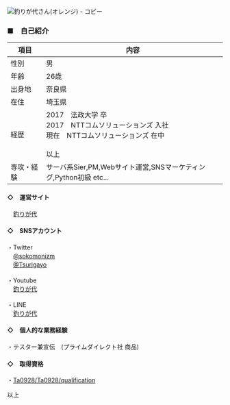 ![釣りが代さん(オレンジ) - コピー](https://user-images.githubusercontent.com/27716972/104170174-0e56a200-5444-11eb-80d1-992c5c6e6de6.jpg)




### ■　自己紹介

| 項目 |  内容   |
| --- | --- | 
| 性別 | 男 | 
| 年齢 | 26歳 |
| 出身地 | 奈良県 |
| 在住 | 埼玉県 |
| 経歴 | 2017　法政大学 卒 <br>2017　NTTコムソリューションズ 入社 <br>現在　NTTコムソリューションズ 在中 <br><br>以上 |
| 専攻・経験 | サーバ系Sier,PM,Webサイト運営,SNSマーケティング,Python初級 etc... |

#### ◇　運営サイト
　[釣りが代](https://tsuri-info.com/)

#### ◇　SNSアカウント
・Twitter
<br>　[@sokomonizm](https://twitter.com/sokomonizm)
<br>　[@Tsurigayo](https://twitter.com/Tsurigayo)
<br><br>・Youtube
<br>　[釣りが代](https://www.youtube.com/channel/UCHv5uMwagfDMxa6bMUL6eeQ)
<br><br>・LINE
<br>　[釣りが代](https://line.me/R/ti/p/%40389jodbn)

#### ◇　個人的な業務経験
・テスター兼宣伝　(プライムダイレクト社 商品)

#### ◇　取得資格
・[Ta0928/Ta0928/qualification](https://github.com/Ta0928/Ta0928/tree/main/qualification)

以上



<!--
**Ta0928/Ta0928** is a ✨ _special_ ✨ repository because its `README.md` (this file) appears on your GitHub profile.

Here are some ideas to get you started:

- 🔭 I’m currently working on ...
- 🌱 I’m currently learning ...
- 👯 I’m looking to collaborate on ...
- 🤔 I’m looking for help with ...
- 💬 Ask me about ...
- 📫 How to reach me: ...
- 😄 Pronouns: ...
- ⚡ Fun fact: ...
-->
